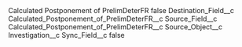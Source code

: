 <?xml version="1.0" encoding="UTF-8"?>
<CustomMetadata xmlns="http://soap.sforce.com/2006/04/metadata" xmlns:xsi="http://www.w3.org/2001/XMLSchema-instance" xmlns:xsd="http://www.w3.org/2001/XMLSchema">
    <label>Calculated Postponement of PrelimDeterFR</label>
    <protected>false</protected>
    <values>
        <field>Destination_Field__c</field>
        <value xsi:type="xsd:string">Calculated_Postponement_of_PrelimDeterFR__c</value>
    </values>
    <values>
        <field>Source_Field__c</field>
        <value xsi:type="xsd:string">Calculated_Postponement_of_PrelimDeterFR__c</value>
    </values>
    <values>
        <field>Source_Object__c</field>
        <value xsi:type="xsd:string">Investigation__c</value>
    </values>
    <values>
        <field>Sync_Field__c</field>
        <value xsi:type="xsd:boolean">false</value>
    </values>
</CustomMetadata>

